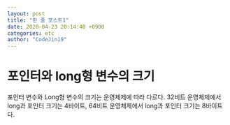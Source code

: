 ```yaml
---
layout: post
title: "한 줄 포스트1"
date: 2020-04-23 20:14:40 +0900
categories: etc
author: "CodeJin19"
---
```


# 포인터와 long형 변수의 크기

포인터 변수와 Long형 변수의 크기는 운영체제에 따라 다르다. 32비트 운영체제에서 long과 포인터 크기는 4바이트, 64비트 운영체제에서 long과 포인터 크기는 8바이트다.
